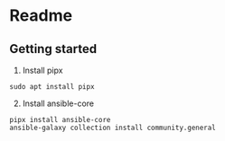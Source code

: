 # Readme

## Getting started

1. Install pipx
```
sudo apt install pipx
```

2. Install ansible-core 

```
pipx install ansible-core
ansible-galaxy collection install community.general
```



